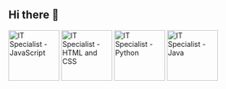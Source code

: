 ## Hi there 👋
<img src="https://images.credly.com/size/340x340/images/ef99b79e-fd54-4eb5-b2a4-bf17e92a4837/ITS-Badges_JavaScript_1200px.png" alt="IT Specialist - JavaScript" width="100"/>
<img src="https://images.credly.com/size/340x340/images/e2dc688d-de61-44a5-81af-ee96f117a211/ITS-Badges_HTML-and-CSS_1200px.png" alt="IT Specialist - HTML and CSS" width="100"/>
<img src="https://images.credly.com/size/340x340/images/3c4602d8-832e-4a24-b42d-00359ce746f7/ITS-Badges_Python_1200px.png" alt="IT Specialist - Python" width="100"/>
<img src="https://images.credly.com/size/340x340/images/2210b6fe-0eda-415a-8aba-6c1400566728/ITS-Badges_Java_1200px.png" alt="IT Specialist - Java" width="100"/>
